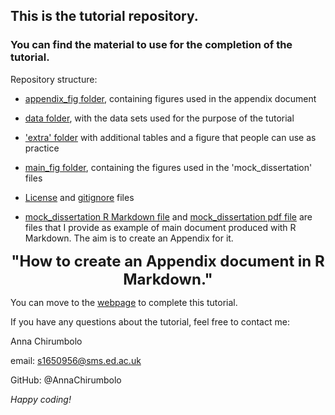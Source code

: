 ## This is the tutorial repository. 

### You can find the material to use for the completion of the tutorial.

Repository structure: 

- [appendix_fig folder](/appendix_fig), containing figures used in the appendix document

- [data folder](/data), with the data sets used for the purpose of the tutorial

- ['extra' folder](/extra) with additional tables and a figure that people can use as practice 

- [main_fig folder](/main_fig), containing the figures used in the 'mock_dissertation' files

- [License](/LICENSE) and [gitignore](/.gitignore) files

- [mock_dissertation R Markdown file](/mock_dissertation.Rmd) and [mock_dissertation pdf file](/mock_dissertation.pdf) are files that I provide as example of main document produced with R Markdown. The aim is to create an Appendix for it. 

<p align="center">
  <b><font size="5">"How to create an Appendix document in R Markdown."</font></b>
</p>

You can move to the [webpage](https://eddatascienceees.github.io/tutorial-assignment-AnnaChirumbolo/) to complete this tutorial. 

If you have any questions about the tutorial, feel free to contact me:

Anna Chirumbolo

email: s1650956@sms.ed.ac.uk

GitHub: @AnnaChirumbolo


*Happy coding!* 
